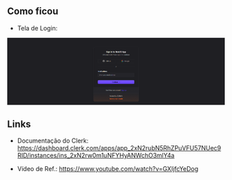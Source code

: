 ## Como ficou

- Tela de Login: 

<img src="./public/loginWindow.png">

## Links

- Documentação do Clerk: https://dashboard.clerk.com/apps/app_2xN2rubN5RhZPuVFU57NUec9RID/instances/ins_2xN2rw0m1uNFYHyANWchO3mlY4a

- Vídeo de Ref.: https://www.youtube.com/watch?v=GXIjfcYeDog